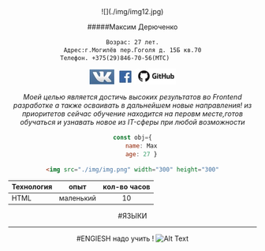 <center>![](./img/img12.jpg)

#####Максим Дерюченко
```
Возрас: 27 лет.
Адрес:г.Могилёв пер.Гоголя д. 15Б кв.70
Телефон. +375(29)846-70-56(МТС)          
```

[<img src="./img/vk1.png"/>](https://vk.com/id238467606)[<img src="./img/Fb.png"/>](https://www.facebook.com/profile.php?id=100064851608284)[<img src="./img/git1.png">](https://github.com/Maxon-M/itstep)

*Моей целью является достичь высоких результатов 
во Frontend разработке а также осваивать в дальнейшем новые направления!
из приоритетов сейчас обучение находится на перовм месте,готов обучаться и узнавать новое из IT-сферы при любой возможности* 


```javascript
const obj={
     name: Max
     age: 27 }


```
```HTML
<img src="./img/img.png" width="300" height="300"
```

|Технология|опыт|кол-во часов|
|-|-|:-:|
|HTML|маленький|10|

#ЯЗЫКИ
___
#ENGlESH
надо учить !
![Alt Text](http://bit.ly/1drEdWK "Title")









